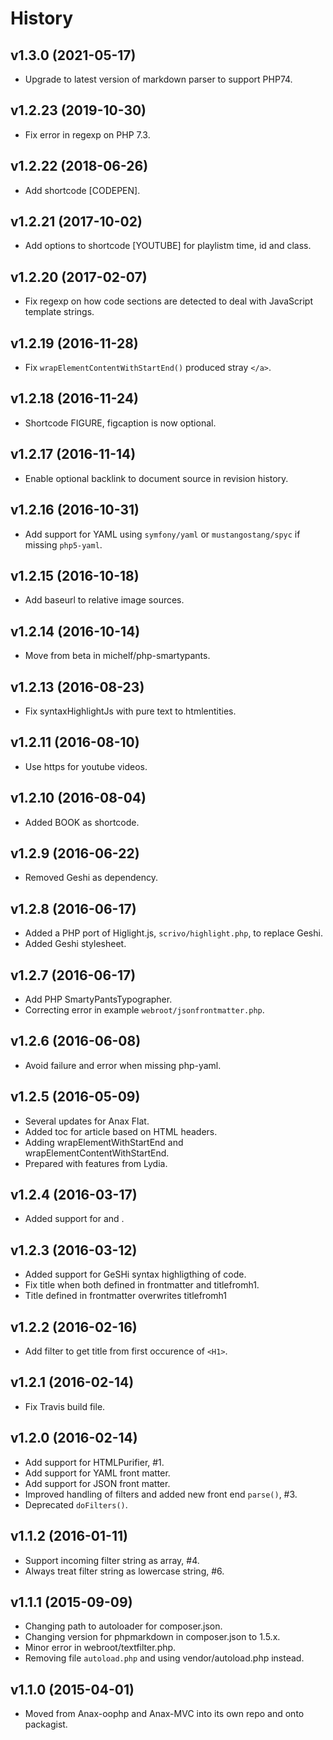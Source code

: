History
===================================


v1.3.0 (2021-05-17)
-----------------------------------

* Upgrade to latest version of markdown parser to support PHP74.


v1.2.23 (2019-10-30)
-----------------------------------

* Fix error in regexp on PHP 7.3.


v1.2.22 (2018-06-26)
-----------------------------------

* Add shortcode [CODEPEN].


v1.2.21 (2017-10-02)
-----------------------------------

* Add options to shortcode [YOUTUBE] for playlistm time, id and class.


v1.2.20 (2017-02-07)
-----------------------------------

* Fix regexp on how code sections are detected to deal with JavaScript template strings.


v1.2.19 (2016-11-28)
-----------------------------------

* Fix `wrapElementContentWithStartEnd()` produced stray `</a>`.


v1.2.18 (2016-11-24)
-----------------------------------

* Shortcode FIGURE, figcaption is now optional.


v1.2.17 (2016-11-14)
-----------------------------------

* Enable optional backlink to document source in revision history.


v1.2.16 (2016-10-31)
-----------------------------------

* Add support for YAML using `symfony/yaml` or `mustangostang/spyc` if missing `php5-yaml`.


v1.2.15 (2016-10-18)
-----------------------------------

* Add baseurl to relative image sources.


v1.2.14 (2016-10-14)
-----------------------------------

* Move from beta in michelf/php-smartypants.


v1.2.13 (2016-08-23)
-----------------------------------

* Fix syntaxHighlightJs with pure text to htmlentities.


v1.2.11 (2016-08-10)
-----------------------------------

* Use https for youtube videos.


v1.2.10 (2016-08-04)
-----------------------------------

* Added BOOK as shortcode.


v1.2.9 (2016-06-22)
-----------------------------------

* Removed Geshi as dependency.


v1.2.8 (2016-06-17)
-----------------------------------

* Added a PHP port of Higlight.js, `scrivo/highlight.php`, to replace Geshi.
* Added Geshi stylesheet.


v1.2.7 (2016-06-17)
-----------------------------------

* Add PHP SmartyPantsTypographer.
* Correcting error in example `webroot/jsonfrontmatter.php`.


v1.2.6 (2016-06-08)
-----------------------------------

* Avoid failure and error when missing php-yaml.


v1.2.5 (2016-05-09)
-----------------------------------

* Several updates for Anax Flat.
* Added toc for article based on HTML headers.
* Adding wrapElementWithStartEnd and wrapElementContentWithStartEnd.
* Prepared with features from Lydia.


v1.2.4 (2016-03-17)
-----------------------------------

* Added support for <!--more--> and <!--stop-->.


v1.2.3 (2016-03-12)
-----------------------------------

* Added support for GeSHi syntax highligthing of code.
* Fix title when both defined in frontmatter and titlefromh1.
* Title defined in frontmatter overwrites titlefromh1


v1.2.2 (2016-02-16)
-----------------------------------

* Add filter to get title from first occurence of `<H1>`.


v1.2.1 (2016-02-14)
-----------------------------------

* Fix Travis build file.


v1.2.0 (2016-02-14)
-----------------------------------

* Add support for HTMLPurifier, #1.
* Add support for YAML front matter.
* Add support for JSON front matter.
* Improved handling of filters and added new front end `parse()`, #3.
* Deprecated `doFilters()`.


v1.1.2 (2016-01-11)
-----------------------------------

* Support incoming filter string as array, #4.
* Always treat filter string as lowercase string, #6.


v1.1.1 (2015-09-09)
-----------------------------------

* Changing path to autoloader for composer.json.
* Changing version for phpmarkdown in composer.json to 1.5.x.
* Minor error in webroot/textfilter.php.
* Removing file `autoload.php` and using vendor/autoload.php instead.


v1.1.0 (2015-04-01)
-----------------------------------

* Moved from Anax-oophp and Anax-MVC into its own repo and onto packagist.
